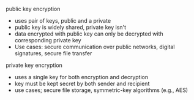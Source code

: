 public key encryption
- uses pair of keys, public and a private
- public key is widely shared, private key isn't
- data encrypted with public key can only be decrypted with corresponding private key
- Use cases: secure communication over public networks, digital signatures, secure file transfer

private key encryption
- uses a single key for both encryption and decryption
- key must be kept secret by both sender and recipient
- use cases; secure file storage, symmetric-key algorithms (e.g., AES) 
